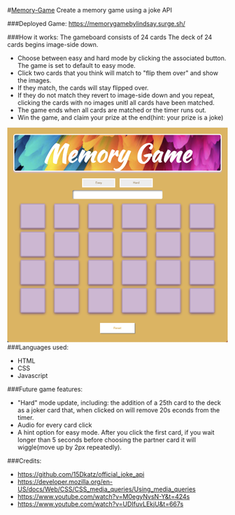 #[Memory-Game](https://memorygamebylindsay.surge.sh/)
Create a memory game using a joke API

###Deployed Game:
https://memorygamebylindsay.surge.sh/


###How it works:
The gameboard consists of 24 cards
The deck of 24 cards begins image-side down.
-  Choose between easy and hard mode by clicking the associated button. The game is set to default to easy mode.
- Click two cards that you think will match to "flip them over" and show the images.
- If they match, the cards will stay flipped over.
- If they do not match they revert to image-side down and you repeat, clicking the cards with no images unitl all cards have been matched.
- The game ends when all cards are matched or the timer runs out.
- Win the game, and claim your prize at the end(hint: your prize is a joke)

![memoryGameImage](memoryscreenshot.png)
###Languages used:
- HTML
- CSS
- Javascript

###Future game features:
- "Hard" mode update, including: the addition of a 25th card to the deck as a joker card that, when clicked on will remove 20s econds from the timer.
- Audio for every card click
- A hint option for easy mode. After you click the first card, if you wait longer than 5 seconds before choosing the partner card it will wiggle(move up by 2px repeatedly).

###Credits:
- https://github.com/15Dkatz/official_joke_api
- https://developer.mozilla.org/en-US/docs/Web/CSS/CSS_media_queries/Using_media_queries
- https://www.youtube.com/watch?v=M0egyNvsN-Y&t=424s
- https://www.youtube.com/watch?v=UDIfuvLEkjU&t=667s

